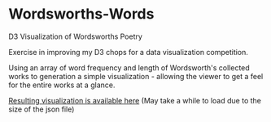 Wordsworths-Words
=================

D3 Visualization of Wordsworths Poetry


Exercise in improving my D3 chops for a data visualization competition.

Using an array of word frequency and length of Wordsworth's collected works to generation a simple visualization - allowing the viewer to get a feel for the entire works at a glance.

[Resulting visualization is available here](http://williamkamovitch.com/projects/d3circles) (May take a while to load due to the size of the json file)
